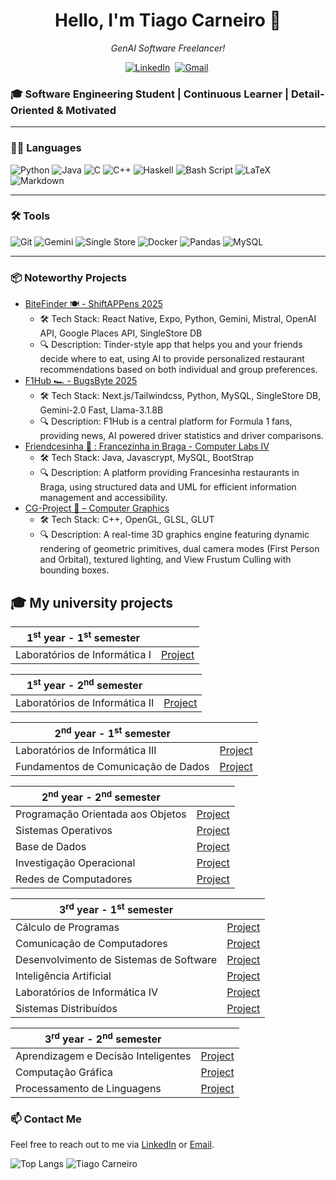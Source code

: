<h1 align="center"><b>Hello, I'm Tiago Carneiro 👋</b></h1>
<p align="center">
  <em>GenAI Software Freelancer!</em>
</p>

<p align="center">
  <a href="https://www.linkedin.com/in/tiago-carneiro-886538249/"><img src="https://img.shields.io/badge/linkedin-%230077B5.svg?&style=for-the-badge&logo=linkedin&logoColor=white" alt="LinkedIn" /></a>&nbsp;
  <a href="mailto:tiagocarneiro0508@gmail.com?subject=Hi"><img src="https://img.shields.io/badge/gmail-%23D14836.svg?&style=for-the-badge&logo=gmail&logoColor=white" alt="Gmail" /></a>&nbsp;
</p>

### 🎓 Software Engineering Student | Continuous Learner | Detail-Oriented & Motivated

---

### 🧑‍💻 **Languages**

![Python](https://img.shields.io/badge/Python-3776AB?style=for-the-badge&logo=python&logoColor=white)
![Java](https://img.shields.io/badge/Java-007396?style=for-the-badge&logo=openjdk&logoColor=white)
![C](https://img.shields.io/badge/C-00599C?style=for-the-badge&logo=c&logoColor=white)
![C++](https://img.shields.io/badge/C++-00599C?style=for-the-badge&logo=cplusplus&logoColor=white)
![Haskell](https://img.shields.io/badge/Haskell-5e5086?style=for-the-badge&logo=haskell&logoColor=white)
![Bash Script](https://img.shields.io/badge/bash_script-%23121011.svg?style=for-the-badge&logo=gnu-bash&logoColor=white)
![LaTeX](https://img.shields.io/badge/latex-%23008080.svg?style=for-the-badge&logo=latex&logoColor=white)
![Markdown](https://img.shields.io/badge/markdown-%23000000.svg?style=for-the-badge&logo=markdown&logoColor=white)

---

### 🛠 **Tools**

![Git](https://img.shields.io/badge/Git-F05032?style=for-the-badge&logo=git&logoColor=white)
![Gemini](https://camo.githubusercontent.com/84eae5b3079bc3f55098d9ae8ae05971abc1fc882dba5854dbff7e7e380ca5f3/68747470733a2f2f696d672e736869656c64732e696f2f62616467652f676f6f676c6525323067656d696e692d3845373542323f7374796c653d666f722d7468652d6261646765266c6f676f3d676f6f676c6525323067656d696e69266c6f676f436f6c6f723d7768697465)
![Single Store](https://img.shields.io/badge/Single%20Store-AA00FF?style=for-the-badge&logo=singlestore&logoColor=white)
![Docker](https://img.shields.io/badge/Docker-2496ED?style=for-the-badge&logo=docker&logoColor=white)
![Pandas](https://img.shields.io/badge/pandas-%23150458.svg?style=for-the-badge&logo=pandas&logoColor=white)
![MySQL](https://img.shields.io/badge/mysql-4479A1.svg?style=for-the-badge&logo=mysql&logoColor=white)

---


### 📦 Noteworthy Projects
- [BiteFinder 🍽️ - ShiftAPPens 2025](https://github.com/Tiago5Carneiro/bitefinder)
    - 🛠️ Tech Stack: React Native, Expo, Python, Gemini, Mistral, OpenAI API, Google Places API, SingleStore DB
    - 🔍 Description: Tinder-style app that helps you and your friends decide where to eat, using AI to provide personalized restaurant recommendations based on both individual and group preferences.
- [F1Hub 🏎️ - BugsByte 2025](https://github.com/Tiago5Carneiro/hackaton25)
    - 🛠️ Tech Stack: Next.js/Tailwindcss, Python, MySQL, SingleStore DB, Gemini-2.0 Fast, Llama-3.1.8B 
    - 🔍 Description: F1Hub is a central platform for Formula 1 fans, providing news, AI powered driver statistics and driver comparisons.
- [Friendcesinha 📍 : Francezinha in Braga - Computer Labs IV](https://github.com/sailoring-rgb/projetoLI4)
    - 🛠️ Tech Stack: Java, Javascrypt, MySQL, BootStrap
    - 🔍 Description: A platform providing Francesinha restaurants in Braga, using structured data and UML for efficient information management and accessibility.
- [CG-Project 🌌 – Computer Graphics](https://github.com/Tiago5Carneiro/CG-Project)
    - 🛠️ Tech Stack: C++, OpenGL, GLSL, GLUT
    - 🔍 Description: A real-time 3D graphics engine featuring dynamic rendering of geometric primitives, dual camera modes (First Person and Orbital), textured lighting, and View Frustum Culling with bounding boxes.

## 🎓 My university projects

| 1<sup>st</sup> year - 1<sup>st</sup> semester | |
| --- | :---:  |
| Laboratórios de Informática I | [Project](https://github.com/Tiago5Carneiro/LI1) |


| 1<sup>st</sup> year - 2<sup>nd</sup> semester | |
| --- | :---: |
| Laboratórios de Informática II | [Project](https://github.com/Tiago5Carneiro/Jogo_Rastros-Jogo_e_bot) |

| 2<sup>nd</sup> year - 1<sup>st</sup> semester | |
| --- | :---: |
| Laboratórios de Informática III | [Project](https://github.com/Tiago5Carneiro/LI3) |
| Fundamentos de Comunicação de Dados | [Project](https://github.com/Tiago5Carneiro/Projeto-CD) |

| 2<sup>nd</sup> year - 2<sup>nd</sup> semester | |
| --- | :---: |
| Programação Orientada aos Objetos | [Project](https://github.com/Tiago5Carneiro/Projeto_POO) |
| Sistemas Operativos | [Project](https://github.com/Tiago5Carneiro/Project-SO) |
| Base de Dados | [Project](https://github.com/Tiago5Carneiro/BD_GRUPO33) |
| Investigação Operacional | [Project](https://github.com/Tiago5Carneiro/IO) |
| Redes de Computadores | [Project](https://github.com/Tiago5Carneiro/RC) |


| 3<sup>rd</sup> year - 1<sup>st</sup> semester | |
| --- | :---: |
| Cálculo de Programas | [Project](https://github.com/Tiago5Carneiro/CP) |
| Comunicação de Computadores | [Project](https://github.com/Tiago5Carneiro/CC-Project) |
| Desenvolvimento de Sistemas de Software | [Project](https://github.com/Tiago5Carneiro/ProjetoRE) |
| Inteligência Artificial| [Project](https://github.com/Tiago5Carneiro/IA-Project) |
| Laboratórios de Informática IV | [Project](https://github.com/Tiago5Carneiro/projetoLI4) |
| Sistemas Distribuídos | [Project](https://github.com/Tiago5Carneiro/SD) |


| 3<sup>rd</sup> year - 2<sup>nd</sup> semester | |
| --- | :---: |
| Aprendizagem e Decisão Inteligentes | [Project](https://github.com/Tiago5Carneiro/ADI) |
| Computação Gráfica | [Project](https://github.com/Tiago5Carneiro/CG-Project) |
| Processamento de Linguagens | [Project](https://github.com/Tiago5Carneiro/PL-Project) |

### 📫 Contact Me
Feel free to reach out to me via [LinkedIn](https://www.linkedin.com/in/tiago-carneiro-886538249/) or [Email](mailto:tiagocarneiro0508@gmail.com).

![Top Langs](https://github-readme-stats.vercel.app/api/top-langs/?username=Tiago5Carneiro&layout=compact&show_icons=true&theme=github_dark&langs_count=8)
![Tiago Carneiro](https://github-readme-stats.vercel.app/api?username=Tiago5Carneiro&show_icons=true&theme=github_dark&rank_icon=github)
<!--
**Tiago5Carneiro/Tiago5Carneiro** is a ✨ _special_ ✨ repository because its `README.md` (this file) appears on your GitHub profile.

Here are some ideas to get you started:

- 🔭 I’m currently working on ...
- 🌱 I’m currently learning ...
- 👯 I’m looking to collaborate on ...
- 🤔 I’m looking for help with ...
- 💬 Ask me about ...
- 📫 How to reach me: ...
- 😄 Pronouns: ...
- ⚡ Fun fact: ...
-->
